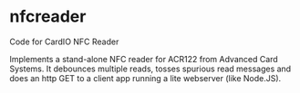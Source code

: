 nfcreader
=========

Code for CardIO NFC Reader

Implements a stand-alone NFC reader for ACR122 from Advanced Card Systems. It debounces multiple reads, tosses spurious read messages and does an http GET to a client app running a lite webserver (like Node.JS).
